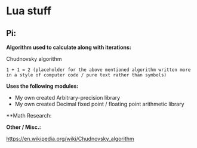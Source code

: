 # Lua stuff

## Pi:

**Algorithm used to calculate along with iterations:**

Chudnovsky algorithm


```
1 + 1 = 2 (placeholder for the above mentioned algorithm written more in a style of computer code / pure text rather than symbols)
```

**Uses the following modules:**

* My own created Arbitrary-precision library
* My own created Decimal fixed point / floating point arithmetic library 



**Math Research:




**Other / Misc.:**

https://en.wikipedia.org/wiki/Chudnovsky_algorithm